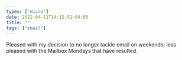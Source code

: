 ```yaml
---
types: ["micro"]
date: 2022-04-11T14:15:52-04:00
title: ""
tags: ["email"]
---
```

Pleased with my decision to no longer tackle email on weekends; less pleased with the Mailbox Mondays that have resulted.
